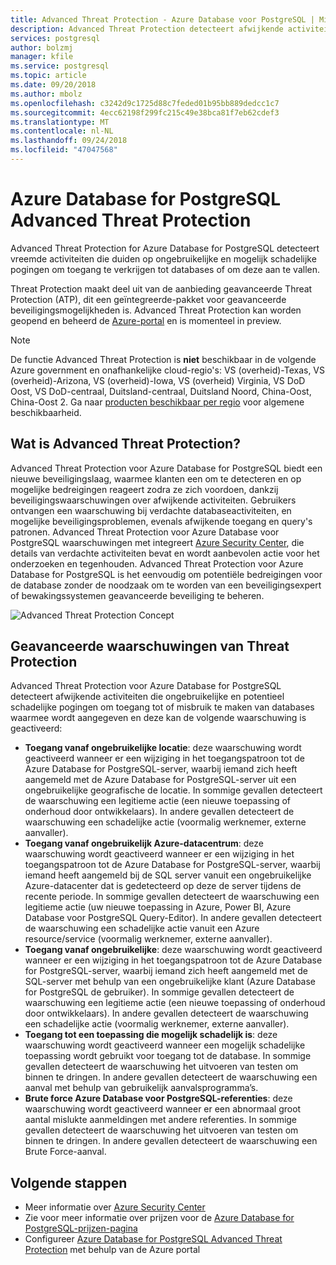 ```yaml
---
title: Advanced Threat Protection - Azure Database voor PostgreSQL | Microsoft Docs
description: Advanced Threat Protection detecteert afwijkende activiteiten die wijzen op mogelijke beveiligingsrisico's met de database.
services: postgresql
author: bolzmj
manager: kfile
ms.service: postgresql
ms.topic: article
ms.date: 09/20/2018
ms.author: mbolz
ms.openlocfilehash: c3242d9c1725d88c7feded01b95bb889dedcc1c7
ms.sourcegitcommit: 4ecc62198f299fc215c49e38bca81f7eb62cdef3
ms.translationtype: MT
ms.contentlocale: nl-NL
ms.lasthandoff: 09/24/2018
ms.locfileid: "47047568"
---
```

# <a name="azure-database-for-postgresql-advanced-threat-protection"></a>Azure Database for PostgreSQL Advanced Threat Protection

Advanced Threat Protection for Azure Database for PostgreSQL detecteert vreemde activiteiten die duiden op ongebruikelijke en mogelijk schadelijke pogingen om toegang te verkrijgen tot databases of om deze aan te vallen.

Threat Protection maakt deel uit van de aanbieding geavanceerde Threat Protection (ATP), dit een geïntegreerde-pakket voor geavanceerde beveiligingsmogelijkheden is. Advanced Threat Protection kan worden geopend en beheerd de [Azure-portal](https://portal.azure.com) en is momenteel in preview.

> [!NOTE]
> De functie Advanced Threat Protection is **niet** beschikbaar in de volgende Azure government en onafhankelijke cloud-regio's: VS (overheid)-Texas, VS (overheid)-Arizona, VS (overheid)-Iowa, VS (overheid) Virginia, VS DoD Oost, VS DoD-centraal, Duitsland-centraal, Duitsland Noord, China-Oost, China-Oost 2. Ga naar [producten beschikbaar per regio](https://azure.microsoft.com/global-infrastructure/services/) voor algemene beschikbaarheid.
>

## <a name="what-is-advanced-threat-protection"></a>Wat is Advanced Threat Protection?

Advanced Threat Protection voor Azure Database for PostgreSQL biedt een nieuwe beveiligingslaag, waarmee klanten een om te detecteren en op mogelijke bedreigingen reageert zodra ze zich voordoen, dankzij beveiligingswaarschuwingen over afwijkende activiteiten. Gebruikers ontvangen een waarschuwing bij verdachte databaseactiviteiten, en mogelijke beveiligingsproblemen, evenals afwijkende toegang en query's patronen. Advanced Threat Protection voor Azure Database voor PostgreSQL waarschuwingen met integreert [Azure Security Center](https://azure.microsoft.com/services/security-center/), die details van verdachte activiteiten bevat en wordt aanbevolen actie voor het onderzoeken en tegenhouden. Advanced Threat Protection voor Azure Database for PostgreSQL is het eenvoudig om potentiële bedreigingen voor de database zonder de noodzaak om te worden van een beveiligingsexpert of bewakingssystemen geavanceerde beveiliging te beheren. 

![Advanced Threat Protection Concept](media/concepts-data-access-and-security-threat-protection/advanced-threat-protection-concept.png)

## <a name="advanced-threat-protection-alerts"></a>Geavanceerde waarschuwingen van Threat Protection 
Advanced Threat Protection voor Azure Database for PostgreSQL detecteert afwijkende activiteiten die ongebruikelijke en potentieel schadelijke pogingen om toegang tot of misbruik te maken van databases waarmee wordt aangegeven en deze kan de volgende waarschuwing is geactiveerd:
- **Toegang vanaf ongebruikelijke locatie**: deze waarschuwing wordt geactiveerd wanneer er een wijziging in het toegangspatroon tot de Azure Database for PostgreSQL-server, waarbij iemand zich heeft aangemeld met de Azure Database for PostgreSQL-server uit een ongebruikelijke geografische de locatie. In sommige gevallen detecteert de waarschuwing een legitieme actie (een nieuwe toepassing of onderhoud door ontwikkelaars). In andere gevallen detecteert de waarschuwing een schadelijke actie (voormalig werknemer, externe aanvaller).
- **Toegang vanaf ongebruikelijk Azure-datacentrum**: deze waarschuwing wordt geactiveerd wanneer er een wijziging in het toegangspatroon tot de Azure Database for PostgreSQL-server, waarbij iemand heeft aangemeld bij de SQL server vanuit een ongebruikelijke Azure-datacenter dat is gedetecteerd op deze de server tijdens de recente periode. In sommige gevallen detecteert de waarschuwing een legitieme actie (uw nieuwe toepassing in Azure, Power BI, Azure Database voor PostgreSQL Query-Editor). In andere gevallen detecteert de waarschuwing een schadelijke actie vanuit een Azure resource/service (voormalig werknemer, externe aanvaller).
- **Toegang vanaf ongebruikelijke**: deze waarschuwing wordt geactiveerd wanneer er een wijziging in het toegangspatroon tot de Azure Database for PostgreSQL-server, waarbij iemand zich heeft aangemeld met de SQL-server met behulp van een ongebruikelijke klant (Azure Database for PostgreSQL de gebruiker). In sommige gevallen detecteert de waarschuwing een legitieme actie (een nieuwe toepassing of onderhoud door ontwikkelaars). In andere gevallen detecteert de waarschuwing een schadelijke actie (voormalig werknemer, externe aanvaller).
- **Toegang tot een toepassing die mogelijk schadelijk is**: deze waarschuwing wordt geactiveerd wanneer een mogelijk schadelijke toepassing wordt gebruikt voor toegang tot de database. In sommige gevallen detecteert de waarschuwing het uitvoeren van testen om binnen te dringen. In andere gevallen detecteert de waarschuwing een aanval met behulp van gebruikelijk aanvalsprogramma’s.
- **Brute force Azure Database voor PostgreSQL-referenties**: deze waarschuwing wordt geactiveerd wanneer er een abnormaal groot aantal mislukte aanmeldingen met andere referenties. In sommige gevallen detecteert de waarschuwing het uitvoeren van testen om binnen te dringen. In andere gevallen detecteert de waarschuwing een Brute Force-aanval.

## <a name="next-steps"></a>Volgende stappen

* Meer informatie over [Azure Security Center](https://docs.microsoft.com/azure/security-center/security-center-intro)
* Zie voor meer informatie over prijzen voor de [Azure Database for PostgreSQL-prijzen-pagina](https://azure.microsoft.com/pricing/details/postgresql/) 
* Configureer [Azure Database for PostgreSQL Advanced Threat Protection](howto-database-threat-protection-portal.md) met behulp van de Azure portal  
